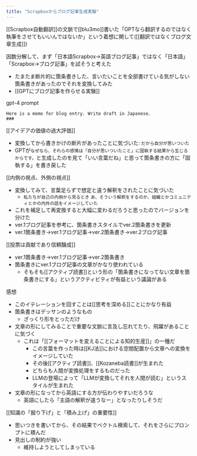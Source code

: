 ```yaml
---
title: "Scrapboxからブログ記事生成実験"
---
```


[[Scrapbox自動翻訳]]の文脈で[[blu3mo]]書いた「GPTなら翻訳するのではなく執筆をさせてもいいんではないか」という着想に関して([[翻訳ではなくブログ文章生成]])

因数分解して、まず「日本語Scrapbox→英語ブログ記事」ではなく「日本語」「Scrapbox→ブログ記事」を試そうと考えた
- たまたま断片的に箇条書きした、言いたいことを全部書けている気がしない箇条書きがあったのでそれを変換してみた
- [[GPTにブログ記事を作らせる実験]]

gpt-4 prompt

```
Here is a memo for blog entry. Write draft in Japanese.
###
```


[[アイデアの価値の過大評価]]
- 変換してから書きかけの断片があったことに気づいた: `だから自分が思いついた`
- GPTが`なぜなら、それらの感情は「自分が思いついたこと」に固執する結果から生じるからです。`と生成したのを見て「いい言葉だね」と思って箇条書きの方に「固執する」を書き戻した

[[内側の視点、外側の視点]]
- 変換してみて、言葉足らずで想定と違う解釈をされたことに気づいた
    - `私たちが自己の内側から見るとき` `あ、そういう解釈をするのか、組織とかコミュニティとかの内外の話をイメージしていた`
- これを補足して再変換すると大幅に変わるだろうと思ったのでバージョンを分けた
- ver.1ブログ記事を参考に、箇条書きスタイルでver.2箇条書きを更新
- ver.1箇条書き→ver.1ブログ記事→ver.2箇条書き→ver.2ブログ記事

[[投票は貢献であり信頼醸成]]
- ver.1箇条書き→ver.1ブログ記事→ver.2箇条書き
- 箇条書きにver.1ブログ記事の文章がかなり使われている
    - そもそも[[アクティブ読書]]という形の「箇条書きになってない文章を箇条書きにする」というアクティビティが有益という議論がある

感想
- このイテレーションを回すことは[[思考を深める]]ことにかなり有益
- 箇条書きはデッサンのようなもの
    - ざっくり形をとっただけ
- 文章の形にしてみることで重要な文脈に言及し忘れてたり、飛躍があることに気づく
    - これは「[[フォーマットを変えることによる知的生産]]」の一種だ
        - この言葉を作った時は[[KJ法]]における空間配置から文章への変換をイメージしていた
        - その後[[アクティブ読書]]、[[Kozaneba読書]]が生まれた
        - どちらも人間が変換処理をするものだった
        - LLMの登場によって「LLMが変換してそれを人間が読む」というスタイルが生まれた
- 文章の形になってから英語にする方が伝わりやすいだろうな
    - 英語にしたら「主語の解釈が違うなー」となったりしそうだ

[[知識の「掘り下げ」と「積み上げ」の重要性]]
- 思いつきを書いてから、その結果でベクトル検索して、それをさらにプロンプトに積んだ
- 見出しの制約が強い
    - 維持しようとしてしまっている


